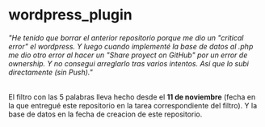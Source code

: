 # wordpress_plugin

###### *"He tenido que borrar el anterior repositorio porque me dio un "critical error" el wordpress. Y luego cuando implementé la base de datos al .php me dio otro error al hacer un "Share proyect on GitHub" por un error de ownership. Y no consegui arreglarlo tras varios intentos. Asi que lo subi directamente (sin Push)."*

El filtro con las 5 palabras lleva hecho desde el **11 de noviembre** (fecha en la que entregué este repositorio en la tarea correspondiente del filtro). Y la base de datos en la fecha de creacion de este repositorio.
